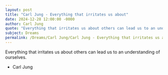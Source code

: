 ```yaml
---
layout: post
title: "Carl Jung - Everything that irritates us about"
date: 2024-12-28 12:00:00 -0000
author: Carl Jung
quote: "Everything that irritates us about others can lead us to an understanding of ourselves."
subject: Dreams
permalink: /Dreams/Carl Jung/Carl Jung - Everything that irritates us about
---
```


Everything that irritates us about others can lead us to an understanding of ourselves.

- Carl Jung

